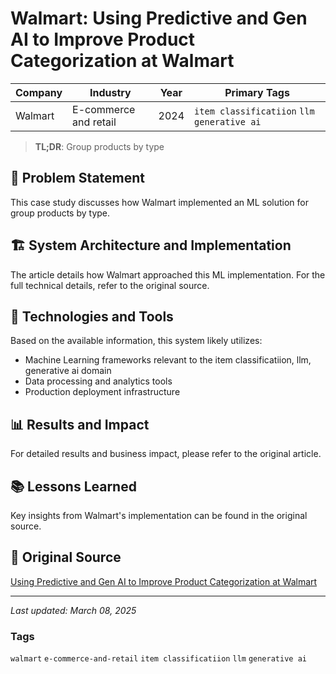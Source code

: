 # Walmart: Using Predictive and Gen AI to Improve Product Categorization at Walmart

| Company | Industry | Year | Primary Tags | 
|---------|----------|------|--------------|
| Walmart | E-commerce and retail | 2024 | `item classificatiion` `llm` `generative ai` |

> **TL;DR**: Group products by type

## 📝 Problem Statement

This case study discusses how Walmart implemented an ML solution for group products by type.

## 🏗️ System Architecture and Implementation

The article details how Walmart approached this ML implementation. For the full technical details, refer to the original source.

## 🔧 Technologies and Tools

Based on the available information, this system likely utilizes:

- Machine Learning frameworks relevant to the item classificatiion, llm, generative ai domain
- Data processing and analytics tools
- Production deployment infrastructure

## 📊 Results and Impact

For detailed results and business impact, please refer to the original article.

## 📚 Lessons Learned

Key insights from Walmart's implementation can be found in the original source.

## 🔗 Original Source

[Using Predictive and Gen AI to Improve Product Categorization at Walmart](https://medium.com/walmartglobaltech/using-predictive-and-gen-ai-to-improve-product-categorization-at-walmart-dc9821c6a481)

---

*Last updated: March 08, 2025*

### Tags

`walmart` `e-commerce-and-retail` `item classificatiion` `llm` `generative ai`

